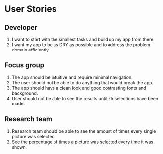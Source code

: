 # User Stories

## Developer
1. I want to start with the smallest tasks and build up my app from there.
1. I want my app to be as DRY as possible and to address the problem domain efficiently.

## Focus group
1. The app should be intuitive and require minimal navigation.
1. The user should not be able to do anything that would break the app.
1. The app should have a clean look and good contrasting fonts and background.
1. User should not be able to see the results until 25 selections have been made.

## Research team
1. Research team should be able to see the amount of times every single picture was selected.
1. See the percentage of times a picture was selected every time it was shown.
